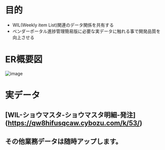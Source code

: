 # 目的
- WIL(Weekly item List)関連のデータ関係を共有する
- ベンダーポータル進捗管理簡易版に必要な実データに触れる事で開発品質を向上させる

# ER概要図

![image](https://github.com/ShopChannelIT/Vendor-Potal-Systme/assets/88366591/424fa092-8168-4aba-b23e-f29f9543cc8f)

# 実データ

## [WIL-ショウマスタ-ショウマスタ明細-発注] (https://qw8hifusqcaw.cybozu.com/k/53/)
## その他業務データは随時アップします。
